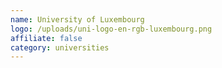 ```yaml
---
name: University of Luxembourg
logo: /uploads/uni-logo-en-rgb-luxembourg.png
affiliate: false
category: universities
---
```

